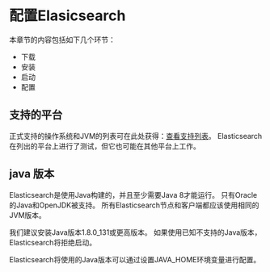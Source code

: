 # 配置Elasicsearch

本章节的内容包括如下几个环节：

* 下载
* 安装
* 启动
* 配置

## 支持的平台
正式支持的操作系统和JVM的列表可在此处获得：[查看支持列表](https://www.elastic.co/support/matrix)。 Elasticsearch在列出的平台上进行了测试，但它也可能在其他平台上工作。

## java 版本
Elasticsearch是使用Java构建的，并且至少需要Java 8才能运行。 只有Oracle的Java和OpenJDK被支持。 所有Elasticsearch节点和客户端都应该使用相同的JVM版本。

我们建议安装Java版本1.8.0_131或更高版本。 如果使用已知不支持的Java版本，Elasticsearch将拒绝启动。

Elasticsearch将使用的Java版本可以通过设置JAVA_HOME环境变量进行配置。
